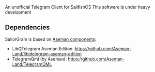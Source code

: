 An unofficial Telegram Client for SailfishOS
This software is under heavy development

Dependencies
-----
SailorGram is based on [Aseman components](https://github.com/Aseman-Land):

- LibQTelegram Aseman Edition: https://github.com/Aseman-Land/libqtelegram-aseman-edition
- TelegramQml (by Aseman): https://github.com/Aseman-Land/TelegramQML